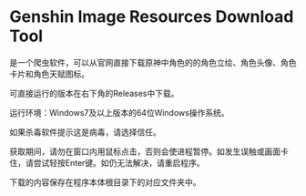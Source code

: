 # Genshin Image Resources Download Tool
是一个爬虫软件，可以从官网直接下载原神中角色的的角色立绘、角色头像、角色卡片和角色天赋图标。

可直接运行的版本在右下角的Releases中下载。

运行环境：Windows7及以上版本的64位Windows操作系统。

如果杀毒软件提示这是病毒，请选择信任。

获取期间，请勿在窗口内用鼠标点击，否则会使进程暂停。如发生误触或画面卡住，请尝试轻按Enter键。如仍无法解决，请重启程序。

下载的内容保存在程序本体根目录下的对应文件夹中。
